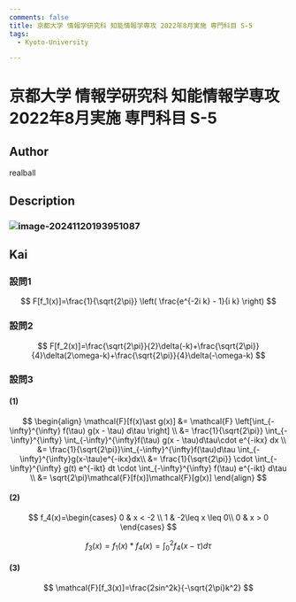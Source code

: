 ```yaml
---
comments: false
title: 京都大学 情報学研究科 知能情報学専攻 2022年8月実施 専門科目 S-5
tags:
  - Kyoto-University

---
```


# 京都大学 情報学研究科 知能情報学専攻 2022年8月実施 専門科目 S-5

## **Author**

realball

## **Description**

### ![image-20241120193951087](C:\Users\carri\AppData\Roaming\Typora\typora-user-images\image-20241120193951087.png)


## **Kai**



### 設問1

$$
F[f_1(x)]=\frac{1}{\sqrt{2\pi}} \left( \frac{e^{-2i k} - 1}{i k} \right)
$$

### 設問2

$$
F[f_2(x)]=\frac{\sqrt{2\pi}}{2}\delta(-k)+\frac{\sqrt{2\pi}}{4}\delta(2\omega-k)+\frac{\sqrt{2\pi}}{4}\delta(-\omega-k)
$$

### 設問3 

#### (1)

$$
\begin{align}
\mathcal{F}[f(x)\ast g(x)] 
&= \mathcal{F}
\left[\int_{-\infty}^{\infty} f(\tau) g(x - \tau) d\tau \right] \\
&= \frac{1}{\sqrt{2\pi}} \int_{-\infty}^{\infty} \int_{-\infty}^{\infty}f(\tau) g(x - \tau)d\tau\cdot e^{-ikx} dx \\
&= \frac{1}{\sqrt{2\pi}}\int_{-\infty}^{\infty}f(\tau)d\tau \int_{-\infty}^{\infty}g(x-\tau)e^{-ikx}dx\\
&= \frac{1}{\sqrt{2\pi}} \cdot \int_{-\infty}^{\infty} g(t) e^{-ikt} dt \cdot \int_{-\infty}^{\infty} f(\tau) e^{-ikt} d\tau \\
&= \sqrt{2\pi}\mathcal{F}[f(x)]\mathcal{F}[g(x)]
\end{align}
$$

#### (2)

$$
f_4(x)=\begin{cases} 
0 & x < -2 \\
1 & -2\leq x \leq 0\\
0 & x > 0
\end{cases}
$$

$$
f_3(x)=f_1(x)\ast f_4(x) =\int_{0}^{2}f_4(x-\tau)d\tau
$$

#### (3)

$$
\mathcal{F}[f_3(x)]=\frac{2sin^2k}{-\sqrt{2\pi}k^2}
$$



### 